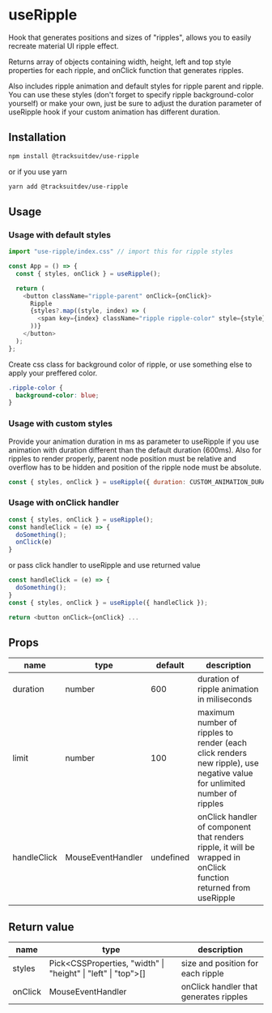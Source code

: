 # useRipple 

Hook that generates positions and sizes of "ripples", allows you to easily recreate material UI ripple effect.

Returns array of objects containing width, height, left and top style properties for each ripple, and onClick function that generates ripples.

Also includes ripple animation and default styles for ripple parent and ripple. You can use these styles (don't forget to specify ripple background-color yourself) or make your own, just be sure to adjust the duration parameter of useRipple hook if your custom animation has different duration.


## Installation

```bash
npm install @tracksuitdev/use-ripple
```

or if you use yarn

```bash
yarn add @tracksuitdev/use-ripple
```


## Usage

### Usage with default styles

```javascript
import "use-ripple/index.css" // import this for ripple styles

const App = () => {
  const { styles, onClick } = useRipple();

  return (
    <button className="ripple-parent" onClick={onClick}>
      Ripple
      {styles?.map((style, index) => (
        <span key={index} className="ripple ripple-color" style={style} />
      ))}
    </button>
  );
};
```

Create css class for background color of ripple, or use something else to apply your preffered color.
```css 
.ripple-color {
  background-color: blue;
}
```

### Usage with custom styles
Provide your animation duration in ms as parameter to useRipple if you use animation with duration different than the default duration (600ms). Also for ripples
to render properly, parent node position must be relative and overflow has to be hidden and position of the ripple node must be absolute.

```javascript
const { styles, onClick } = useRipple({ duration: CUSTOM_ANIMATION_DURATION })
```

### Usage with onClick handler
```javascript
const { styles, onClick } = useRipple();
const handleClick = (e) => {
  doSomething();
  onClick(e)
}
```

or pass click handler to useRipple and use returned value

```javascript
const handleClick = (e) => {
  doSomething();
}
const { styles, onClick } = useRipple({ handleClick });

return <button onClick={onClick} ...
```

## Props
|name  |type |default  |description  |
|------|-----|---------|-------------|
|duration|number|600|duration of ripple animation in miliseconds
|limit|number|100|maximum number of ripples to render (each click renders new ripple), use negative value for unlimited number of ripples
|handleClick|MouseEventHandler|undefined|onClick handler of component that renders ripple, it will be wrapped in onClick function returned from useRipple

## Return value
|name|type|description|
|----|----|---------|
|styles|Pick<CSSProperties, "width" \| "height" \| "left" \| "top">[]| size and position for each ripple
|onClick|MouseEventHandler|onClick handler that generates ripples


